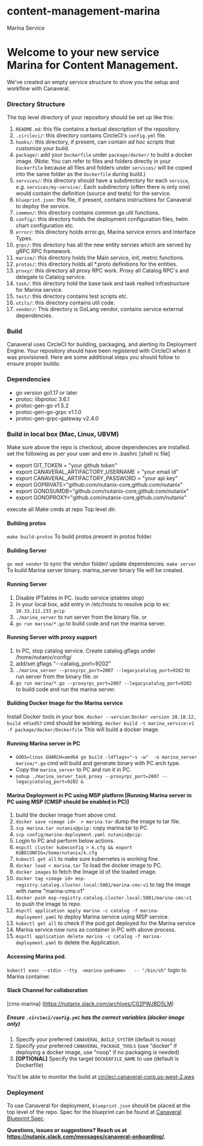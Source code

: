 # content-management-marina
Marina Service

# Welcome to your new service Marina for Content Management.
We've created an empty service structure to show you the setup and workflow with Canaveral.

### Directory Structure
The top level directory of your repository should be set up like this:
  1. `README.md`: this file contains a textual description of the repository.
  2. `.circleci/`: this directory contains CircleCI's `config.yml` file.
  3. `hooks/`: this directory, if present, can contain *ad hoc* scripts that customize your build.
  4. `package/`:  add your `Dockerfile` under `package/docker/` to build a docker image.  (Note:  You can refer to files and folders directly in your `Dockerfile` because all files and folders under `services/` will be copied into the same folder as the `Dockerfile` during build.)
  5. `services/`: this directory should have a subdirectory for each `service`, *e.g.* `services/my-service/`.  Each subdirectory (often there is only one) would contain the definition (source and tests) for the service.
  6. `blueprint.json`: this file, if present, contains instructions for Canaveral to deploy the service.
  7. `common/`: this directory contains common go util functions.
  8. `config/`: this directory holds the deployment configuration files, helm chart configuration etc.
  9. `error/`: this directory holds error.go, Marina service errors and Interface Types.
  10. `grpc/`: this directory has all the new entity servies which are served by gRPC RPC framework.
  11. `marina/`: this directory holds the Main service, init, metric functions.
  12. `protos/`: this directory holds all *.proto definitions for the entities.
  13. `proxy/`: this directory all proxy RPC work. Proxy all Catalog RPC's and delegate to Catalog service.
  14. `task/`: this directory hold the base task and task realted infrastructure for Marina service.
  15. `test/`: this directory contains test scripts etc.
  16. `utils/`: this directory contains util code.
  17. `vendor/`: This directory is GoLang vendor, contains service external dependencies.

### Build
Canaveral uses CircleCI for building, packaging, and alerting its Deployment Engine. Your repository should have been registered with CircleCI when it was provisioned.  Here are some additional steps you should follow to ensure proper builds:

### Dependencies
- go version go1.17 or later
- protoc: libprotoc 3.6.1
- protoc-gen-go v1.5.2
- protoc-gen-go-grpc v1.1.0
- protoc-gen-grpc-gateway v2.4.0

### Build in local box (Mac, Linux, UBVM)
Make sure above the repo is checkout, above dependencies are installed.
set the following as per your user and env in .bashrc [shell rc file]
- export GIT_TOKEN = "your github token"
- export CANAVERAL_ARTIFACTORY_USERNAME = "your email id"
- export CANAVERAL_ARTIFACTORY_PASSWORD = "your api key"
- export GOPRIVATE="github.com/nutanix-core,github.com/nutanix"
- export GONOSUMDB="github.com/nutanix-core,github.com/nutanix"
- export GONOPROXY="github.com/nutanix-core,github.com/nutanix"

execute all Make cmds at repo Top level dir.

#### Building protos
`make build-protos` To build protos present in protos folder.

#### Building Server
`go mod vendor` to sync the vendor folder/ update dependencies.
`make server` To build Marina server binary. marina_server binary file will be created.


#### Running Server
1. Disable IPTables in PC. (sudo service iptables stop)
2. In your local box, add entry in /etc/hosts to resolve pcip to <your PC IP>
   ex: `10.33.112.233 pcip`
3. `./marina_server` to run server from the binary file.
    or
4. `go run marina/*.go` to build code and run the marina server.

#### Running Server with proxy support
1. In PC, stop catalog service. Create catalog.gflags under /home/nutanix/config/
2. add/set gflags "--catalog_port=9202"
3. `./marina_server --proxyrpc_port=2007 --legacycatalog_port=9202` to run server from the binary file.
   or
4. `go run marina/*.go --proxyrpc_port=2007 --legacycatalog_port=9202` to build code and run the marina server.

#### Building Docker Image for the Marina service
Install Docker tools in your box. `docker --version` `Docker version 20.10.12, build e91ed57` cmd should be working.
`docker build -t marina_service:v1 -f package/docker/Dockerfile` This will build a docker image.

#### Running Marina server in PC
- `GOOS=linux GOARCH=amd64 go build -ldflags="-s -w"  -o marina_server marina/*.go`
cmd will build and generate binary with PC arch type.
- Copy the `marina_server` to PC and run it in PC.
- `nohup ./marina_server_task_proxy --proxyrpc_port=2007 --legacycatalog_port=9202 &`

#### Marina Deployment in PC using MSP platform [Running Marina server in PC using MSP (CMSP should be enabled in PC)]
1. build the docker image from above cmd.
2. `docker save <image id>  > marina.tar` dump the image to tar file.
3. `scp marina.tar nutanix@pcip:` copy marina.tar to PC
4. `scp config/marina-deployment.yaml nutanix@pcip:`
5. Login to PC and perform below actions.
6. `mspctl cluster kubeconfig > k.cfg && export KUBECONFIG=/home/nutanix/k.cfg`
7. `kubectl get all` to make sure kubernetes is working fine.
8. `docker load < marina.tar`  To load the docker image to PC.
9. `docker images` to fetch the Image id of the loaded image.
10. `docker tag <image id> msp-registry.catalog.cluster.local:5001/marina-cms:v1` to tag the Image with name "marina-cms:v1"
11. `docker push msp-registry.catalog.cluster.local:5001/marina-cms:v1` to push the image to repo.
12. `mspctl application apply marina -c catalog -f marina-deployment.yaml` to deploy Marina service using MSP service.
13. `kubectl get all` to check if the pod got deployed for the Marina service
14. Marina service now runs as container in PC with above process.
15. `mspctl application delete marina -c catalog -f marina-deployment.yaml` to delete the Application.

#### Accessing Marina pod.
`kubectl exec --stdin --tty  <marina-podname>   -- "/bin/sh"` login to Marina container.

#### Slack Channel for collaboration
[cms-marina] (https://nutanix.slack.com/archives/C02PWJBD5LM)  
  
  
##### Ensure `.circleci/config.yml` has the correct variables (docker image only)
  1. Specify your preferred `CANAVERAL_BUILD_SYSTEM` (default is noop)
  2. Specify your preferred `CANAVERAL_PACKAGE_TOOLS` (use "docker" if deploying a docker image, use "noop" if no packaging is needed)
  3. **[OPTIONAL]** Specify the target `DOCKERFILE_NAME` to use  (default is Dockerfile)

You'll be able to monitor the build at [circleci.canaveral-corp.us-west-2.aws](https://circleci.canaveral-corp.us-west-2.aws/)

### Deployment
To use Canaveral for deployment, `blueprint.json` should be placed at the top level of the repo.  Spec for the blueprint can be found at [Canaveral Blueprint Spec](https://confluence.eng.nutanix.com:8443/x/5kbdBQ).

__Questions, issues or suggestions? Reach us at https://nutanix.slack.com/messages/canaveral-onboarding/.__
